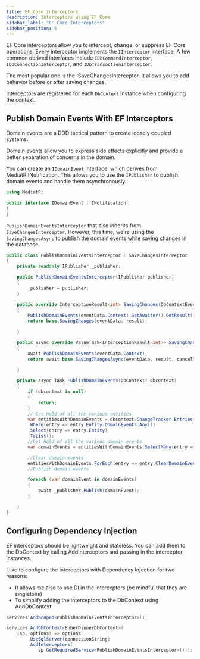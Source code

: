 ```yaml
---
title: EF Core Interceptors
description: Interceptors using EF Core
sidebar_label: "EF Core Interceptors"
sidebar_position: 5
---
```


EF Core interceptors allow you to intercept, change, or suppress EF Core operations. Every interceptor implements the `IInterceptor` interface. A few common derived interfaces include `IDbCommandInterceptor`, `IDbConnectionInterceptor`, and `IDbTransactionInterceptor`.

The most popular one is the ISaveChangesInterceptor. It allows you to add behavior before or after saving changes.

Interceptors are registered for each `DbContext` instance when configuring the context.

## Publish Domain Events With EF Interceptors

Domain events are a DDD tactical pattern to create loosely coupled systems.

Domain events allow you to express side effects explicitly and provide a better separation of concerns in the domain.

You can create an `IDomainEvent` interface, which derives from MediatR.INotification. This allows you to use the `IPublisher` to publish domain events and handle them asynchronously.

```csharp
using MediatR;

public interface IDomainEvent : INotification
{
}
```

`PublishDomainEventsInterceptor` that also inherits from `SaveChangesInterceptor`. However, this time, we're using the `SavingChangesAsync` to publish the domain events while saving changes in the database.

```csharp
public class PublishDomainEventsInterceptor : SaveChangesInterceptor
{
    private readonly IPublisher _publisher;

    public PublishDomainEventsInterceptor(IPublisher publisher)
    {
        _publisher = publisher;
    }

    public override InterceptionResult<int> SavingChanges(DbContextEventData eventData, InterceptionResult<int> result)
    {
        PublishDomainEvents(eventData.Context).GetAwaiter().GetResult();
        return base.SavingChanges(eventData, result);

    }

    public async override ValueTask<InterceptionResult<int>> SavingChangesAsync(DbContextEventData eventData, InterceptionResult<int> result, CancellationToken cancellationToken)
    {
        await PublishDomainEvents(eventData.Context);
        return await base.SavingChangesAsync(eventData, result, cancellationToken);

    }

    private async Task PublishDomainEvents(DbContext? dbcontext)
    {
        if (dbcontext is null)
        {
            return;
        }
        // Get Hold of all the various entities
        var entitiesWithDomainEvents = dbcontext.ChangeTracker.Entries<IHasDomainEvents>()
        .Where(entry => entry.Entity.DomainEvents.Any())
        .Select(entry => entry.Entity)
        .ToList();
        //Get Hold of all the various domain events
        var domainEvents = entitiesWithDomainEvents.SelectMany(entry => entry.DomainEvents).ToList();

        //Clear domain events
        entitiesWithDomainEvents.ForEach(entry => entry.ClearDomainEvents());
        //Publish domain events

        foreach (var domainEvent in domainEvents)
        {
            await _publisher.Publish(domainEvent);
        }

    }
}
```

## Configuring Dependency Injection

EF interceptors should be lightweight and stateless. You can add them to the DbContext by calling AddInterceptors and passing in the interceptor instances.

I like to configure the interceptors with Dependency Injection for two reasons:

- It allows me also to use DI in the interceptors (be mindful that they are singletons)
- To simplify adding the interceptors to the DbContext using AddDbContext

```csharp
services.AddScoped<PublishDomainEventsInterceptor>();

services.AddDbContext<BuberDinnerDbContent>(
    (sp, options) => options
        .UseSqlServer(connectionString)
        .AddInterceptors(
            sp.GetRequiredService<PublishDomainEventsInterceptor>()));
```
